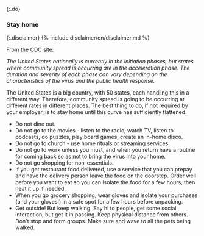 {:.do}
### Stay home

{:.disclaimer}
{% include disclaimer/en/disclaimer.md %}


[From the CDC site:](https://www.cdc.gov/coronavirus/2019-ncov/cases-updates/summary.html)

*The United States nationally is currently in the initiation phases, but states where community spread is occurring
are in the acceleration phase. The duration and severity of each phase can vary depending on the characteristics of
the virus and the public health response.*


The United States is a big country, with 50 states, each handling this in a different way. Therefore, community spread
is going to be occurring at different rates in different places. The best thing to do, if not required by your employer, is to stay home until this curve has sufficiently flattened.

-   Do not dine out.
-   Do not go to the movies - listen to the radio, watch TV, listen to podcasts, do puzzles, play board games, create an in-home disco.
-   Do not go to church - use home rituals or streaming services.
-   Do not go to work unless you must, and when you return have a routine for coming back so as not to bring the virus into your home.
-   Do not go shopping for non-essentials.
-   If you get restaurant food delivered, use a service that you can prepay and have the delivery person leave the food on the doorstep. Order well before you want to eat so you can isolate the food for a few hours, then heat it up if needed.
-   When you go grocery shopping, wear gloves and isolate your purchases (and your gloves!) in a safe spot for a few hours before unpacking.
-   Get outside! But keep walking. Say hi to people, get some social interaction, but get it in passing. Keep physical
    distance from others. Don't stop and form groups. Make sure and wave to all the pets being walked.
